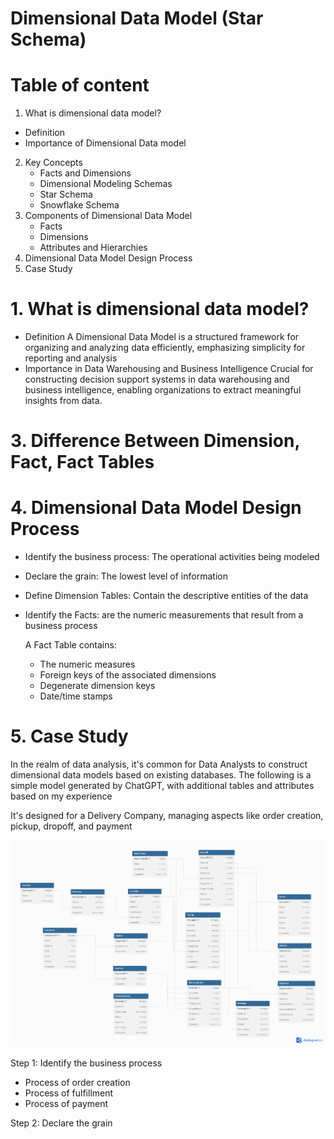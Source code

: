 # Dimensional Data Model (Star Schema)

# Table of content 
1.  What is dimensional data model?
   - Definition
   - Importance of Dimensional Data model
2. Key Concepts
   - Facts and Dimensions
   - Dimensional Modeling Schemas
    + Star Schema
    + Snowflake Schema
3. Components of Dimensional Data Model
   - Facts
   - Dimensions
   - Attributes and Hierarchies
4. Dimensional Data Model Design Process
5. Case Study 


# 1. What is dimensional data model?
- Definition
  A Dimensional Data Model is a structured framework for organizing and analyzing data efficiently, emphasizing simplicity for reporting and analysis
- Importance in Data Warehousing and Business Intelligence
  Crucial for constructing decision support systems in data warehousing and business intelligence, enabling organizations to extract meaningful insights from data.
  
# 3. Difference Between Dimension, Fact, Fact Tables
# 4. Dimensional Data Model Design Process
- Identify the business process: The operational activities being modeled
- Declare the grain: The lowest level of information
- Define Dimension Tables: Contain the descriptive entities of the data
- Identify the Facts: are the numeric measurements that result from a business process

  A Fact Table contains:
  + The numeric measures
  + Foreign keys of the associated dimensions
  + Degenerate dimension keys
  + Date/time stamps
# 5. Case Study 
In the realm of data analysis, it's common for Data Analysts to construct dimensional data models based on existing databases. The following is a simple model generated by ChatGPT, with additional tables and attributes based on my experience

It's designed for a Delivery Company, managing aspects like order creation, pickup, dropoff, and payment

![Delivery](images/delivery_data_model.png)

Step 1: Identify the business process
- Process of order creation 
- Process of fulfillment
- Process of payment

Step 2: Declare the grain 
